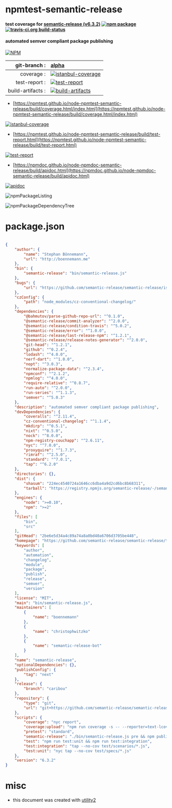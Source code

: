 # npmtest-semantic-release

#### test coverage for  [semantic-release (v6.3.2)](https://github.com/semantic-release/semantic-release/tree/next#readme)  [![npm package](https://img.shields.io/npm/v/npmtest-semantic-release.svg?style=flat-square)](https://www.npmjs.org/package/npmtest-semantic-release) [![travis-ci.org build-status](https://api.travis-ci.org/npmtest/node-npmtest-semantic-release.svg)](https://travis-ci.org/npmtest/node-npmtest-semantic-release)

#### automated semver compliant package publishing

[![NPM](https://nodei.co/npm/semantic-release.png?downloads=true&downloadRank=true&stars=true)](https://www.npmjs.com/package/semantic-release)

| git-branch : | [alpha](https://github.com/npmtest/node-npmtest-semantic-release/tree/alpha)|
|--:|:--|
| coverage : | [![istanbul-coverage](https://npmtest.github.io/node-npmtest-semantic-release/build/coverage.badge.svg)](https://npmtest.github.io/node-npmtest-semantic-release/build/coverage.html/index.html)|
| test-report : | [![test-report](https://npmtest.github.io/node-npmtest-semantic-release/build/test-report.badge.svg)](https://npmtest.github.io/node-npmtest-semantic-release/build/test-report.html)|
| build-artifacts : | [![build-artifacts](https://npmtest.github.io/node-npmtest-semantic-release/glyphicons_144_folder_open.png)](https://github.com/npmtest/node-npmtest-semantic-release/tree/gh-pages/build)|

- [https://npmtest.github.io/node-npmtest-semantic-release/build/coverage.html/index.html](https://npmtest.github.io/node-npmtest-semantic-release/build/coverage.html/index.html)

[![istanbul-coverage](https://npmtest.github.io/node-npmtest-semantic-release/build/screenCapture.buildCi.browser.%252Ftmp%252Fbuild%252Fcoverage.lib.html.png)](https://npmtest.github.io/node-npmtest-semantic-release/build/coverage.html/index.html)

- [https://npmtest.github.io/node-npmtest-semantic-release/build/test-report.html](https://npmtest.github.io/node-npmtest-semantic-release/build/test-report.html)

[![test-report](https://npmtest.github.io/node-npmtest-semantic-release/build/screenCapture.buildCi.browser.%252Ftmp%252Fbuild%252Ftest-report.html.png)](https://npmtest.github.io/node-npmtest-semantic-release/build/test-report.html)

- [https://npmdoc.github.io/node-npmdoc-semantic-release/build/apidoc.html](https://npmdoc.github.io/node-npmdoc-semantic-release/build/apidoc.html)

[![apidoc](https://npmdoc.github.io/node-npmdoc-semantic-release/build/screenCapture.buildCi.browser.%252Ftmp%252Fbuild%252Fapidoc.html.png)](https://npmdoc.github.io/node-npmdoc-semantic-release/build/apidoc.html)

![npmPackageListing](https://npmtest.github.io/node-npmtest-semantic-release/build/screenCapture.npmPackageListing.svg)

![npmPackageDependencyTree](https://npmtest.github.io/node-npmtest-semantic-release/build/screenCapture.npmPackageDependencyTree.svg)



# package.json

```json

{
    "author": {
        "name": "Stephan Bönnemann",
        "url": "http://boennemann.me"
    },
    "bin": {
        "semantic-release": "bin/semantic-release.js"
    },
    "bugs": {
        "url": "https://github.com/semantic-release/semantic-release/issues"
    },
    "czConfig": {
        "path": "node_modules/cz-conventional-changelog/"
    },
    "dependencies": {
        "@bahmutov/parse-github-repo-url": "^0.1.0",
        "@semantic-release/commit-analyzer": "^2.0.0",
        "@semantic-release/condition-travis": "^5.0.2",
        "@semantic-release/error": "^1.0.0",
        "@semantic-release/last-release-npm": "^1.2.1",
        "@semantic-release/release-notes-generator": "^2.0.0",
        "git-head": "^1.2.1",
        "github": "^0.2.4",
        "lodash": "^4.0.0",
        "nerf-dart": "^1.0.0",
        "nopt": "^3.0.3",
        "normalize-package-data": "^2.3.4",
        "npmconf": "^2.1.2",
        "npmlog": "^4.0.0",
        "require-relative": "^0.8.7",
        "run-auto": "^2.0.0",
        "run-series": "^1.1.3",
        "semver": "^5.0.3"
    },
    "description": "automated semver compliant package publishing",
    "devDependencies": {
        "coveralls": "^2.11.4",
        "cz-conventional-changelog": "^1.1.4",
        "mkdirp": "^0.5.1",
        "nixt": "^0.5.0",
        "nock": "^8.0.0",
        "npm-registry-couchapp": "^2.6.11",
        "nyc": "^7.0.0",
        "proxyquire": "^1.7.3",
        "rimraf": "^2.5.0",
        "standard": "^7.0.1",
        "tap": "^6.2.0"
    },
    "directories": {},
    "dist": {
        "shasum": "224ec4540724a1646cc6dba4a9d2cd6bc8b68311",
        "tarball": "https://registry.npmjs.org/semantic-release/-/semantic-release-6.3.2.tgz"
    },
    "engines": {
        "node": ">=0.10",
        "npm": ">=2"
    },
    "files": [
        "bin",
        "src"
    ],
    "gitHead": "2be6e5d34a4c89a74a8a0bd40a6706d3705be448",
    "homepage": "https://github.com/semantic-release/semantic-release/tree/next#readme",
    "keywords": [
        "author",
        "automation",
        "changelog",
        "module",
        "package",
        "publish",
        "release",
        "semver",
        "version"
    ],
    "license": "MIT",
    "main": "bin/semantic-release.js",
    "maintainers": [
        {
            "name": "boennemann"
        },
        {
            "name": "christophwitzko"
        },
        {
            "name": "semantic-release-bot"
        }
    ],
    "name": "semantic-release",
    "optionalDependencies": {},
    "publishConfig": {
        "tag": "next"
    },
    "release": {
        "branch": "caribou"
    },
    "repository": {
        "type": "git",
        "url": "git+https://github.com/semantic-release/semantic-release.git"
    },
    "scripts": {
        "coverage": "nyc report",
        "coverage:upload": "npm run coverage -s -- --reporter=text-lcov | coveralls",
        "pretest": "standard",
        "semantic-release": "./bin/semantic-release.js pre && npm publish && ./bin/semantic-release.js post",
        "test": "npm run test:unit && npm run test:integration",
        "test:integration": "tap --no-cov test/scenarios/*.js",
        "test:unit": "nyc tap --no-cov test/specs/*.js"
    },
    "version": "6.3.2"
}
```



# misc
- this document was created with [utility2](https://github.com/kaizhu256/node-utility2)
